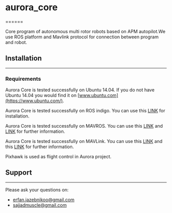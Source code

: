 # aurora_core
======

Core program of autonomous multi rotor robots based on APM autopilot.We use ROS platform and Mavlink protocol for connection between program and robot.

## Installation
-------------------

### Requirements

Aurora Core is tested successfully on Ubuntu 14.04. If you do not have Ubuntu 14.04 you would find it on [www.ubuntu.com](https://www.ubuntu.com/).

Aurora Core is tested successfully on ROS indigo. You can use this [LINK](http://wiki.ros.org/indigo/Installation/Ubuntu) for installation.

Aurora Core is tested successfully on MAVROS. You can use this [LINK](http://wiki.ros.org/mavros) and [LINK](https://dev.px4.io/ros-mavros-installation.html) for further information.

Aurora Core is tested successfully on MAVLink. You can use this [LINK](http://wiki.ros.org/mavlink) and this [LINK](http://qgroundcontrol.org/mavlink/) for further information.

Pixhawk is used as flight control in Aurora project.

## Support
-----------------

Please ask your questions on:

- erfan.jazebnikoo@gmail.com
- sajjadmuscle@gmail.com
